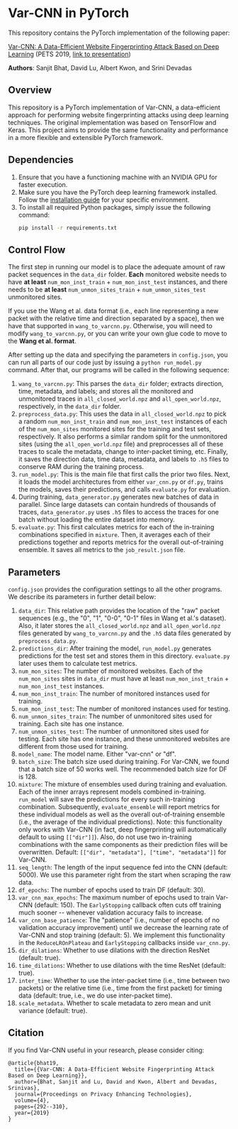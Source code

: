 
# Var-CNN in PyTorch

This repository contains the PyTorch implementation of the following paper:

[Var-CNN: A Data-Efficient Website Fingerprinting Attack Based on Deep 
Learning](https://arxiv.org/abs/1802.10215) (PETS 2019, 
[link to presentation](https://docs.google.com/presentation/d/1Pry0nfHXvDhWYbHjf2QK75Rquc51s9rxK0g2XSNVeIk/edit?usp=sharing))

**Authors**: Sanjit Bhat, David Lu, Albert Kwon, and Srini Devadas

## Overview
This repository is a PyTorch implementation of Var-CNN, a data-efficient approach for performing website fingerprinting attacks using deep learning techniques. The original implementation was based on TensorFlow and Keras. This project aims to provide the same functionality and performance in a more flexible and extensible PyTorch framework.

## Dependencies
1. Ensure that you have a functioning machine with an NVIDIA GPU for faster execution. 
2. Make sure you have the PyTorch deep learning framework installed. Follow the [installation guide](https://pytorch.org/get-started/locally/) for your specific environment.
3. To install all required Python packages, simply issue the following command:
   ```bash
   pip install -r requirements.txt


## Control Flow
The first step in running our model is to place the adequate amount
of raw packet sequences in the ```data_dir``` folder. **Each** monitored
website needs to have **at least** ```num_mon_inst_train``` + ```num_mon_inst_test```
instances, and there needs to be **at least** 
```num_unmon_sites_train``` + ```num_unmon_sites_test``` unmonitored sites.

If you use the Wang et al. data format (i.e., each line representing a 
new packet with the relative time and direction separated by a space), 
then we have that supported in ```wang_to_varcnn.py```. Otherwise, you will need 
to modify ```wang_to_varcnn.py```, or you can write your own glue code to move
to the **Wang et al. format**.

After setting up the data and specifying the parameters in ```config.json```,
you can run all parts of our code just by issuing a ```python run_model.py```
command. After that, our programs will be called in the following sequence:

1. ```wang_to_varcnn.py```: This parses the ```data_dir``` folder; extracts direction,
time, metadata, and labels; and stores all the monitored and unmonitored
traces in ```all_closed_world.npz``` and ```all_open_world.npz```,
respectively, in the ```data_dir``` folder.
2. ```preprocess_data.py```: This uses the data in 
```all_closed_world.npz``` to pick a random
```num_mon_inst_train``` and ```num_mon_inst_test``` instances of each
of the ```num_mon_sites``` monitored sites for the training and test sets, respectively.
It also performs a similar random split for the unmonitored sites (using the
```all_open_world.npz``` file) and preprocesses
all of these traces to scale the metadata, change to inter-packet timing, etc.
Finally, it saves the direction data, time data, metadata, and labels
to ```.h5``` files to conserve RAM during the training process.
3. ```run_model.py```: This is the main file that first calls the prior two files.
Next, it loads the model architectures from either ```var_cnn.py``` or 
```df.py```, trains the models, saves their predictions, and
calls ```evaluate.py``` for evaluation. 
4. During training, ```data_generator.py``` generates new batches of data in 
parallel. Since large datasets can contain hundreds of thousands 
of traces, ```data_generator.py``` uses ```.h5``` files to
access the traces for one batch without loading the entire dataset into memory.
5. ```evaluate.py```: This first calculates metrics for each of the
in-training combinations specified in ```mixture```. Then,
it averages each of their predictions together and reports metrics for the
overall out-of-training ensemble. It saves all metrics to the ```job_result.json```
file.


## Parameters
```config.json``` provides the configuration settings to all the 
other programs. We describe its parameters in further detail below:

1. ```data_dir```: This relative path provides the location of the "raw"
packet sequences (e.g., the "0", "1", "0-0", "0-1" files in Wang et al.'s
dataset). Also, it later stores the ```all_closed_world.npz``` and
```all_open_world.npz``` files generated by ```wang_to_varcnn.py``` and the
```.h5``` data files generated by ```preprocess_data.py```.
2. ```predictions_dir```: After training the model, ```run_model.py``` 
generates predictions for the test set and stores them in this directory.
```evaluate.py``` later uses them to calculate test metrics.
3. ```num_mon_sites```: The number of monitored websites.
Each of the ```num_mon_sites``` sites in ```data_dir``` must have at least
```num_mon_inst_train``` + ```num_mon_inst_test``` instances.
4. ```num_mon_inst_train```: The number of monitored instances used for training.
5. ```num_mon_inst_test```: The number of monitored instances used for testing.
6. ```num_unmon_sites_train```: The number of unmonitored sites used for training.
Each site has one instance.
7. ```num_unmon_sites_test```: The number of unmonitored sites used for testing.
Each site has one instance, and these unmonitored websites are different
from those used for training.
8. ```model_name```: The model name. Either "var-cnn" or "df".
9. ```batch_size```: The batch size used during training. For Var-CNN,
we found that a batch size of 50 works well. The recommended batch size
for DF is 128.
10. ```mixture```: The mixture of ensembles used during training and
evaluation. Each of the inner arrays represent models combined in-training.
```run_model``` will save the predictions for every such in-training combination.
Subsequently, ```evaluate_ensemble``` will report metrics for these individual
models as well as the overall out-of-training ensemble (i.e., the average
of the individual predictions). Note: this functionality only works
with Var-CNN (in fact, deep fingerprinting will automatically default
to using ```[["dir"]]```). Also, do not use two in-training combinations 
with the same components as their prediction files will be overwritten.
Default: ```[["dir", "metadata"], ["time", "metadata"]]``` for Var-CNN.
11. ```seq_length```: The length of the input sequence fed into the CNN
(default: 5000).
We use this parameter right from the start when scraping the raw data.
12. ```df_epochs```: The number of epochs used to train DF (default: 30).
13. ```var_cnn_max_epochs```: The maximum number of epochs used to train 
Var-CNN (default: 150). The ```EarlyStopping``` callback often cuts off training 
much sooner -- whenever validation accuracy fails to increase.
14. ```var_cnn_base_patience```: The "patience" (i.e., number of epochs
of no validation accuracy improvement) until we decrease the learning 
rate of Var-CNN and stop training (default: 5). We implement this functionality
in the ```ReduceLROnPlateau``` and ```EarlyStopping``` callbacks
inside ```var_cnn.py```.
15. ```dir_dilations```: Whether to use dilations with the
direction ResNet (default: true).
16. ```time_dilations```: Whether to use dilations with the
time ResNet (default: true).
17. ```inter_time```: Whether to use the inter-packet time
(i.e., time between two packets) or the relative time (i.e.,
time from the first packet) for timing data (default: true, i.e., we do use
inter-packet time).
18. ```scale_metadata```. Whether to scale metadata to zero mean
and unit variance (default: true).
   

## Citation
If you find Var-CNN useful in your research, please consider citing:

	@article{bhat19,
	  title={{Var-CNN: A Data-Efficient Website Fingerprinting Attack Based on Deep Learning}},
	  author={Bhat, Sanjit and Lu, David and Kwon, Albert and Devadas, Srinivas},
	  journal={Proceedings on Privacy Enhancing Technologies},
	  volume={4},
	  pages={292--310},
	  year={2019}
	}   

